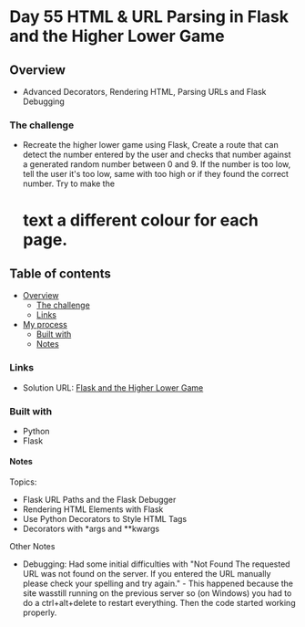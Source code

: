 # Day 55 HTML & URL Parsing in Flask and the Higher Lower Game

## Overview

- Advanced Decorators, Rendering HTML, Parsing URLs and Flask Debugging

### The challenge

- Recreate the higher lower game using Flask, Create a route that can detect the number entered by the user and checks that number against a generated random number between 0 and 9. If the number is too low, tell the user it's too low, same with too high or if they found the correct number. Try to make the <h1> text a different colour for each page. 

## Table of contents

- [Overview](#overview)
  - [The challenge](#the-challenge)
  - [Links](#links)
- [My process](#my-process)
  - [Built with](#built-with)
  - [Notes](#notes)

### Links

- Solution URL: [Flask and the Higher Lower Game](https://github.com/Mikerniker/100_Days_of_Python/tree/main/Day55)

### Built with

- Python
- Flask


#### Notes
Topics:
- Flask URL Paths and the Flask Debugger
- Rendering HTML Elements with Flask
- Use Python Decorators to Style HTML Tags
- Decorators with *args and **kwargs

Other Notes
- Debugging: Had some initial difficulties with "Not Found The requested URL was not found on the server. If you entered the URL manually please check your spelling and try again." - This happened because the site wasstill running on the previous server so (on Windows) you had to do a ctrl+alt+delete to restart everything. Then the code started working properly.
